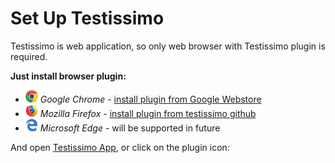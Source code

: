 # Set Up Testissimo

Testissimo is web application, so only web browser with Testissimo plugin is required.

**Just install browser plugin:**

* ![](/documentation/images/icon-chrome.png) *Google Chrome* - [install plugin from Google Webstore](https://chrome.google.com/webstore/detail/testissimo/kbndfdpfemdihkbgpaggicjhmfaeeobh)
* ![](/documentation/images/icon-firefox.png) *Mozilla Firefox* - [install plugin from testissimo github](https://testissimo.github.io/testissimo-browser-plugins/dist/testissimo-ff.xpi)
* ![](/documentation/images/icon-edge.png) *Microsoft Edge* - will be supported in future

And open [Testissimo App](https://app.testissimo.io "Testissimo App"), or click on the plugin icon:
